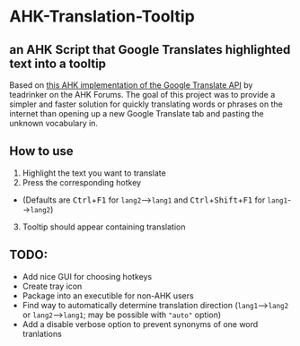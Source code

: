 # AHK-Translation-Tooltip
## an AHK Script that Google Translates highlighted text into a tooltip
Based on [this AHK implementation of the Google Translate API](https://www.autohotkey.com/boards/viewtopic.php?t=63835) by teadrinker on the AHK Forums.
The goal of this project was to provide a simpler and faster solution for quickly translating words or phrases on the internet than opening up a new Google Translate tab and pasting the unknown vocabulary in.

## How to use
1. Highlight the text you want to translate
2. Press the corresponding hotkey 
  - (Defaults are <kbd>Ctrl</kbd>+<kbd>F1</kbd> for `lang2`-->`lang1` and <kbd>Ctrl</kbd>+<kbd>Shift</kbd>+<kbd>F1</kbd> for `lang1`-->`lang2`)
3. Tooltip should appear containing translation

## TODO:
- Add nice GUI for choosing hotkeys
- Create tray icon
- Package into an executible for non-AHK users
- Find way to automatically determine translation direction (`lang1`-->`lang2` or `lang2`-->`lang1`; may be possible with `"auto"` option)
- Add a disable verbose option to prevent synonyms of one word tranlations
